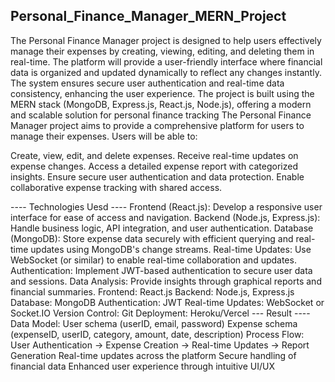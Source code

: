 ## Personal_Finance_Manager_MERN_Project ##
The Personal Finance Manager project is designed to help users effectively manage their expenses by creating, viewing, editing, and deleting them in real-time. The platform will provide a user-friendly interface where financial data is organized and updated dynamically to reflect any changes instantly. 
The system ensures secure user authentication and real-time data consistency, enhancing the user experience. The project is built using the MERN stack (MongoDB, Express.js, React.js, Node.js), offering a modern and scalable solution for personal finance tracking
The Personal Finance Manager project aims to provide a comprehensive platform for users to manage their expenses. Users will be able to:

Create, view, edit, and delete expenses.
Receive real-time updates on expense changes.
Access a detailed expense report with categorized insights.
Ensure secure user authentication and data protection.
Enable collaborative expense tracking with shared access.

---- Technologies Uesd ----
Frontend (React.js): Develop a responsive user interface for ease of access and navigation.
Backend (Node.js, Express.js): Handle business logic, API integration, and user authentication.
Database (MongoDB): Store expense data securely with efficient querying and real-time updates using MongoDB's change streams.
Real-time Updates: Use WebSocket (or similar) to enable real-time collaboration and updates.
Authentication: Implement JWT-based authentication to secure user data and sessions.
Data Analysis: Provide insights through graphical reports and financial summaries.
Frontend: React.js
Backend: Node.js, Express.js
Database: MongoDB
Authentication: JWT
Real-time Updates: WebSocket or Socket.IO
Version Control: Git
Deployment: Heroku/Vercel
--- Result ----
Data Model:
User schema (userID, email, password)
Expense schema (expenseID, userID, category, amount, date, description)
Process Flow:
User Authentication → Expense Creation → Real-time Updates → Report Generation
Real-time updates across the platform
Secure handling of financial data
Enhanced user experience through intuitive UI/UX
